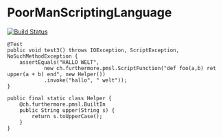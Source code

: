 # PoorManScriptingLanguage

[![Build Status](https://travis-ci.org/chtz/PoorManScriptingLanguage.svg?branch=master)](https://travis-ci.org/chtz/PoorManScriptingLanguage)

```
@Test
public void test3() throws IOException, ScriptException, NoSuchMethodException {
	assertEquals("HALLO WELT", 
			new ch.furthermore.pmsl.ScriptFunction("def foo(a,b) ret upper(a + b) end", new Helper())
			.invoke("hallo", " welt"));
}
	
public final static class Helper {
	@ch.furthermore.pmsl.BuiltIn
	public String upper(String s) {
		return s.toUpperCase();
	}
}
```
